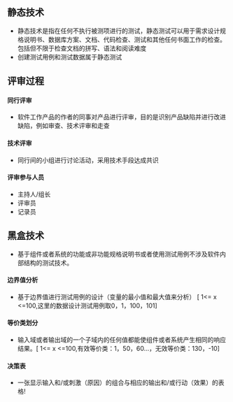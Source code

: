 ## 静态技术
- 静态技术是指在任何不执行被测项进行的测试，静态测试可以用于需求设计规格说明书、数据库方案、文档、代码检查、测试和其他任何书面工作的检查。包括但不限于检查文档的拼写、语法和阅读难度   
- 创建测试用例和测试数据属于静态测试   
## 评审过程
####  同行评审
-  软件工作产品的作者的同事对产品进行评审，目的是识别产品缺陷并进行改进缺陷，例如审查、技术评审和走查
####  技术评审
- 同行间的小组进行讨论活动，采用技术手段达成共识
#### 评审参与人员
- 主持人/组长
- 评审员
- 记录员
## 黑盒技术
- 基于组件或者系统的功能或非功能规格说明书或者使用测试用例不涉及软件内部结构的测试技术。
#### 边界值分析
- 基于边界值进行测试用例的设计（变量的最小值和最大值来分析）
[ 1<= x <=100,这里的数据设计测试用例取0，1，100，101] 
#### 等价类划分
- 输入域或者输出域的一个子域内的任何值都能使组件或者系统产生相同的响应结果。[ 1<= x <=100,有效等价类：1，50，60...，无效等价类：130，-10]  
#### 决策表
- 一张显示输入和/或刺激（原因）的组合与相应的输出和/或行动（效果）的表格!
